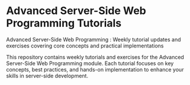 # Advanced Server-Side Web Programming Tutorials
Advanced Server-Side Web Programming : Weekly tutorial updates and exercises covering core concepts and practical implementations

This repository contains weekly tutorials and exercises for the Advanced Server-Side Web Programming module. Each tutorial focuses on key concepts, best practices, and hands-on implementation to enhance your skills in server-side development.
